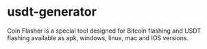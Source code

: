 # usdt-generator
Coin Flasher is a special tool designed for Bitcoin flashing and USDT flashing available as apk, windows, linux, mac and IOS versions.
